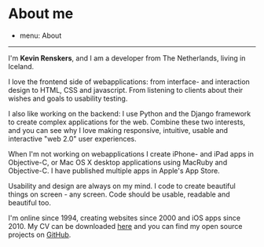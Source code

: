 # About me
- menu: About
---------------------

I'm **Kevin Renskers**, and I am a developer from The Netherlands, living in Iceland.

I love the frontend side of webapplications: from interface- and interaction design to HTML, CSS and javascript. From listening to clients about their wishes and goals to usability testing.

I also like working on the backend: I use Python and the Django framework to create complex applications for the web. Combine these two interests, and you can see why I love making responsive, intuitive, usable and interactive "web 2.0" user experiences.

When I'm not working on webapplications I create iPhone- and iPad apps in Objective-C, or Mac OS X desktop applications using MacRuby and Objective-C. I have published multiple apps in Apple's App Store.

Usability and design are always on my mind. I code to create beautiful things on screen - any screen. Code should be usable, readable and beautiful too.

I'm online since 1994, creating websites since 2000 and iOS apps since 2010. My CV can be downloaded [here](http://dl.dropbox.com/u/2310965/KevinRenskers.pdf) and you can find my open source projects on [GitHub](https://github.com/kevinrenskers).
